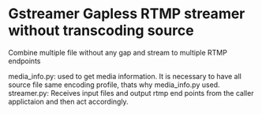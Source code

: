 # Gstreamer Gapless RTMP streamer without transcoding source

Combine multiple file without any gap and stream to multiple RTMP endpoints


media_info.py: used to get media information. It is necessary to have all source file same encoding profile, thats why media_info.py used.
streamer.py: Receives input files and output rtmp end points from the caller applictaion and then act accordingly.
